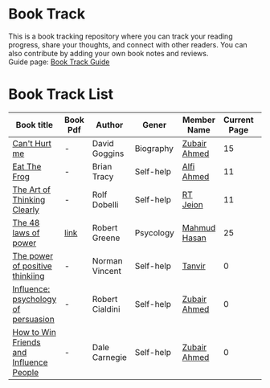 # Book Track
This is a book tracking repository where you can track your reading progress, share your thoughts, and connect with other readers. You can also contribute by adding your own book notes and reviews. <br>
Guide page: [Book Track Guide](../Guides/Book%20Guide.md)

# Book Track List
|Book title|Book Pdf|Author|Gener|Member Name|Current Page|Status|Start Date|Complete Date|
|-----------|-------|-----|-----|------------|-----------|------|----------|--------------|
|[Can't Hurt me](./Books%20Notes/Can't%20hurt%20me.md)|-|David Goggins|Biography|[Zubair Ahmed](https://github.com/zubair-rex)|15|![Status](https://img.shields.io/badge/Reading-green?style=plastic)|20/06/2025||
|[Eat The Frog](./Books%20Notes/Eat%20The%20Frogs.md)|-|Brian Tracy| Self-help|[Alfi Ahmed](https://github.com/alfiahmed160)|11|![Status](https://img.shields.io/badge/Reading-green?style=plastic)|20/06/2025|
|[The Art of Thinking Clearly](./Books%20Notes/The%20Art%20of%20Thinking%20Clearly.md)|-|Rolf Dobelli| Self-help|[RT Jeion](https://github.com/RT-Jeion)|11|![Status](https://img.shields.io/badge/Reading-green?style=plastic)|15/06/2025|
|[The 48 laws of power](./Books%20Notes/The%2048%20laws%20of%20power.md)|[link](./Book%20Pdfs/The%2048%20Laws%20Of%20Power.pdf)| Robert Greene| Psycology|[Mahmud Hasan](https://github.com/mahmud1223)|25|![Status](https://img.shields.io/badge/Reading-green?style=plastic)|13/07/2025||
|[The power of positive thinkiing](./Books%20Notes/The%20power%20of%20positive%20thinkiing.md)|-|Norman Vincent |Self-help|[Tanvir](https://github.com/tanvir7hasan)|0|![Status](https://img.shields.io/badge/Reading-green?style=plastic)|15/07/2025|
|[Influence: psychology of persuasion](./Books%20Notes/Influence%3A%20psychology%20of%20persuasion.md)|-|Robert Cialdini| Self-help|[Zubair Ahmed](https://github.com/zubair-rex)|0|![Status](https://img.shields.io/badge/Reading-green?style=plastic)|-----|
|[How to Win Friends and Influence People](./Books%20Notes/How%20to%20Win%20Friends%20and%20Influence%20People.md)|-|Dale Carnegie| Self-help|[Zubair Ahmed](https://github.com/zubair-rex)|0|![Status](https://img.shields.io/badge/Reading-green?style=plastic)|-----|
